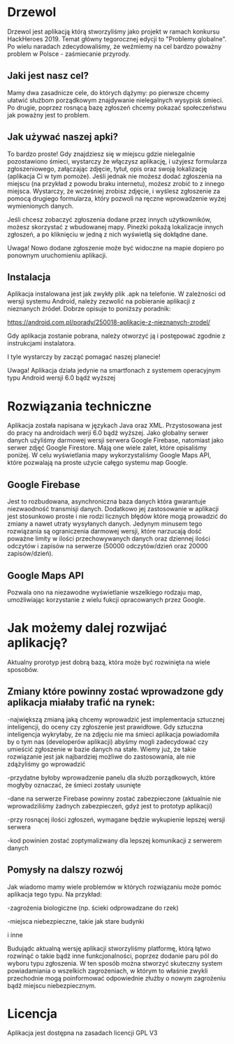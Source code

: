 # Drzewol
Drzewol jest aplikacją którą stworzyliśmy jako projekt w ramach konkursu HackHeroes 2019.
Temat główny tegorocznej edycji to "Problemy globalne". Po wielu naradach zdecydowaliśmy,
że weźmiemy na cel bardzo poważny problem w Polsce - zaśmiecanie przyrody.

## Jaki jest nasz cel?
Mamy dwa zasadnicze cele, do których dążymy: po pierwsze chcemy ułatwić służbom porządkowym 
znajdywanie nielegalnych wysypisk śmieci. Po drugie, poprzez rosnącą bazę zgłoszeń chcemy pokazać
społeczeństwu jak poważny jest to problem.

## Jak używać naszej apki?
To bardzo proste!
Gdy znajdziesz się w miejscu gdzie nielegalnie pozostawiono śmieci, wystarczy że włączysz aplikację,
i użyjesz formularza zgłoszeniowego, załączając zdjęcie, tytuł, opis oraz swoją lokalizację
(aplikacja Ci w tym pomoże). Jeśli jednak nie możesz dodać zgłoszenia na miejscu (na przykład
z powodu braku internetu), możesz zrobić to z innego miejsca. Wystarczy, że wcześniej zrobisz zdjęcie,
i wyślesz zgłoszenie za pomocą drugiego formularza, który pozwoli na ręczne wprowadzenie wyżej wymienionych
danych.

Jeśli chcesz zobaczyć zgłoszenia dodane przez innych użytkowników, możesz skorzystać z wbudowanej mapy.
Pinezki pokażą lokalizacje innych zgłoszeń, a po kliknięciu w jedną z nich wyświetlą się dokłądne dane.

Uwaga! Nowo dodane zgłoszenie może być widoczne na mapie dopiero po ponownym uruchomieniu aplikacji.
 
## Instalacja
Aplikacja instalowana jest jak zwykły plik .apk na telefonie.
W zależności od wersji systemu Android, należy zezwolić na pobieranie aplikacji z nieznanych źródeł.
Dobrze opisuje to poniższy poradnik:

https://android.com.pl/porady/250018-aplikacje-z-nieznanych-zrodel/


Gdy aplikacja zostanie pobrana, należy otworzyć ją i postępować zgodnie z instrukcjami instalatora.

I tyle wystarczy by zacząć pomagać naszej planecie!

Uwaga! Aplikacja działa jedynie na smartfonach z systemem operacyjnym typu Android wersji 6.0
bądź wyższej


# Rozwiązania techniczne
Aplikacja została napisana w językach Java oraz XML. Przystosowana jest do pracy na androidach werji
6.0 bądź wyższej. Jako globalny serwer danych użyliśmy darmowej wersji serwera Google Firebase,
natomiast jako serwer zdjęć Google Firestore. Mają one wiele zalet, które opisaliśmy poniżej.
W celu wyświetlania mapy wykorzystaliśmy Google Maps API, które pozwalają na proste użycie całęgo systemu
map Google.

## Google Firebase
Jest to rozbudowana, asynchroniczna baza danych która gwarantuje niezwaodność transmisji danych.
Dodatkowo jej zastosowanie w aplikacji jest stosunkowo proste i nie rodzi licznych błędów które mogą
prowadzić do zmiany a nawet utraty wysyłanych danych. Jedynym minusem tego rozwiązania są ograniczenia
darmowej wersji, które narzucają dość poważne limity w ilości przechowywanych danych oraz
dziennej ilości odczytów i zapisów na serwerze (50000 odczytów/dzień oraz 20000 zapisów/dzień).

## Google Maps API
Pozwala ono na niezawodne wyświetlanie wszelkiego rodzaju map, umożliwiając korzystanie z wielu
fukcji opracowanych przez Google.

##


# Jak możemy dalej rozwijać aplikację?
Aktualny prorotyp jest dobrą bazą, która może być rozwinięta na wiele sposobów. 

## Zmiany które powinny zostać wprowadzone gdy aplikacja miałaby trafić na rynek:
-największą zmianą jaką chcemy wprowadzić jest implementacja sztucznej inteligencji, do oceny
    czy zgłoszenie jest prawidłowe. Gdy sztuczna inteligencja wykryłaby, że na zdjęciu nie ma śmieci
    aplikacja powiadomiła by o tym nas (developerów aplikacji) abyśmy mogli zadecydować czy umieścić
    zgłoszenie w bazie danych na stałe. Wiemy już, że takie rozwiązanie jest jak najbardziej 
    możliwe do zastosowania, ale nie zdążyliśmy go wprowadzić
    
-przydatne byłoby wprowadzenie panelu dla służb porządkowych, które mogłyby oznaczać, że śmieci 
    zostały usunięte
    
-dane na serwerze Firebase powinny zostać zabezpieczone (aktualnie nie wprowadziliśmy żadnych
    zabezpieczeń, gdyż jest to prototyp aplikacji)
    
-przy rosnącej ilości zgłoszeń, wymagane będzie wykupienie lepszej wersji serwera

-kod powinien zostać zoptymalizwany dla lepszej komunikacji z serwerem danych

## Pomysły na dalszy rozwój
Jak wiadomo mamy wiele problemów w których rozwiązaniu może pomóc aplikacja tego typu. Na przykład:

-zagrożenia biologiczne (np. ścieki odprowadzane do rzek)

-miejsca niebezpieczne, takie jak stare budynki 

i inne


Budujądc aktualną wersję aplikacji stworzyliśmy platformę, którą łątwo rozwinąć o takie bądź inne
funkcjonalności, poprzez dodanie paru pól do wyboru typu zgłoszenia. W ten sposób można stworzyć 
skuteczny system powiadamiania o wszelkich zagrożeniach, w którym to właśnie zwykli przechodnie
mogą poinformować odpowiednie złużby o nowym zagrożeniu bądź miejscu niebezpiecznym.

# Licencja
Aplikacja jest dostępna na zasadach licencji GPL V3



